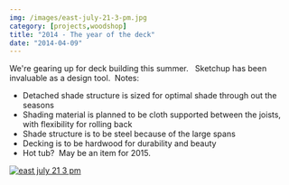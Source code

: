 ```yaml
---
img: /images/east-july-21-3-pm.jpg
category: [projects,woodshop]
title: "2014 - The year of the deck"
date: "2014-04-09"
---
```


We're gearing up for deck building this summer.   Sketchup has been invaluable as a design tool.  Notes:

- Detached shade structure is sized for optimal shade through out the seasons
- Shading material is planned to be cloth supported between the joists, with flexibility for rolling back
- Shade structure is to be steel because of the large spans
- Decking is to be hardwood for durability and beauty
- Hot tub?  May be an item for 2015.

[![east july 21 3 pm](/images/east-july-21-3-pm.jpg)](http://blog.duanemcguire.com/wp-content/uploads/2014/04/east-july-21-3-pm.jpg)
